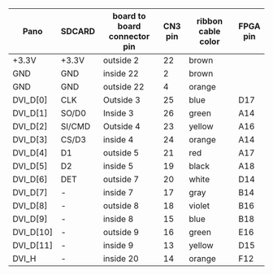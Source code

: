 
| Pano      | SDCARD | board to board<br>connector pin| CN3<br>pin  | ribbon cable<br>color | FPGA<br>pin |  
|-----------|--------|----------------|------|--------|------|
| +3.3V     | +3.3V  | outside 2      | 22   | brown  |      |
| GND       | GND    | inside 22      | 2    | brown  |      |
| GND       | GND    | outside 22     | 4    | orange |      |
| DVI_D[0]  | CLK    | Outside 3      | 25   | blue   | D17  |
| DVI_D[1]  | SO/D0  | Inside 3       | 26   | green  | A14  |
| DVI_D[2]  | SI/CMD | Outside 4      | 23   | yellow | A16  |
| DVI_D[3]  | CS/D3  | inside 4       | 24   | orange | A14  |
| DVI_D[4]  | D1     | outside 5      | 21   | red    | A17  |
| DVI_D[5]  | D2     | inside 5       | 19   | black  | A18  |
| DVI_D[6]  | DET    | outside 7      | 20   | white  | D14  |
| DVI_D[7]  |   -    | inside 7       | 17   | gray   | B14  |
| DVI_D[8]  |   -    | outside 8      | 18   | violet | B16  |
| DVI_D[9]  |   -    | inside 8       | 15   | blue   | B18  |
| DVI_D[10] |   -    | outside 9      | 16   | green  | E16  |
| DVI_D[11] |   -    | inside 9       | 13   | yellow | D15  |
| DVI_H     |   -    | inside 20      | 14   | orange | F12  |
